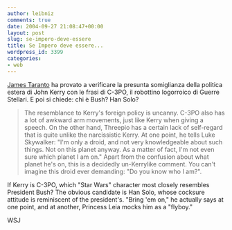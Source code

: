 ```yaml
---
author: leibniz
comments: true
date: 2004-09-27 21:08:47+00:00
layout: post
slug: se-impero-deve-essere
title: Se Impero deve essere...
wordpress_id: 3399
categories:
- web
---
```


[James Taranto](http://www.opinionjournal.com/best/) ha provato a verificare la presunta somiglianza della politica estera di John Kerry con le frasi di C-3PO, il robottino logorroico di Guerre Stellari. E poi si chiede: chi è Bush? Han Solo?


> The resemblance to Kerry's foreign policy is uncanny. C-3PO also has a lot of awkward arm movements, just like Kerry when giving a speech. On the other hand, Threepio has a certain lack of self-regard that is quite unlike the narcissistic Kerry. At one point, he tells Luke Skywalker: "I'm only a droid, and not very knowledgeable about such things. Not on this planet anyway. As a matter of fact, I'm not even sure which planet I am on." Apart from the confusion about what planet he's on, this is a decidedly un-Kerrylike comment. You can't imagine this droid ever demanding: "Do you know who I am?". 

If Kerry is C-3PO, which "Star Wars" character most closely resembles President Bush? The obvious candidate is Han Solo, whose cocksure attitude is reminiscent of the president's. "Bring 'em on," he actually says at one point, and at another, Princess Leia mocks him as a "flyboy."


WSJ
